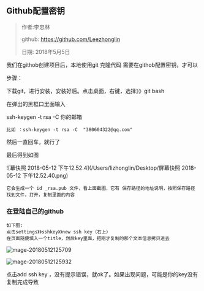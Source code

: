 ## Github配置密钥

>作者:李忠林
>
>github: https://github.com/Leezhonglin
>
>日期: 2018年5月5日



我们在githob创建项目后，本地使用git 克隆代码 需要在githob配置密钥，才可以

步骤：

下载git，进行安装，安装好后。点击桌面，右键，选择》》git  bash

在弹出的黑框口里面输入

ssh-keygen -t rsa -C 你的邮箱

```shell
比如 ：ssh-keygen -t rsa -C  "380604322@qq.com"
```

然后一直回车，就行了

最后得到如图

![幕快照 2018-05-12 下午12.52.4](/Users/lizhonglin/Desktop/屏幕快照 2018-05-12 下午12.52.40.png)

```
它会生成一个 id _rsa.pub 文件，看上面截图，它有 保存路径的地址说明，按照保存路径找到文件，打开，复制里面的内容
```



### 在登陆自己的github

```
如下图:
点击settings》》sshkey》》new ssh key（右上）
在页面随便填入一个title，然后key里面，把刚才复制的那个文本信息拷贝进去
```

![mage-20180512125709](/var/folders/v9/jcddlqfx4tg9c57c6xvt8gyr0000gn/T/abnerworks.Typora/image-201805121257098.png)



![mage-20180512125932](/var/folders/v9/jcddlqfx4tg9c57c6xvt8gyr0000gn/T/abnerworks.Typora/image-201805121259324.png)

点击add ssh key ，没有提示错误，就ok了。如果出现问题，可能是你的key没有复制完成导致



